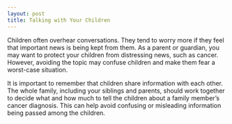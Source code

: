 ```yaml
---
layout: post
title: Talking with Your Children
---
```


Children often overhear conversations. They tend to worry more if they feel that important news is being kept from them. As a parent or guardian, you may want to protect your children from distressing news, such as cancer. However, avoiding the topic may confuse children and make them fear a worst-case situation.

It is  important to remember that children share information with each other. The whole family, including your siblings and parents, should work together to decide what and how much to tell the children about a family member’s cancer diagnosis. This can help avoid confusing or misleading information being passed among the children.
